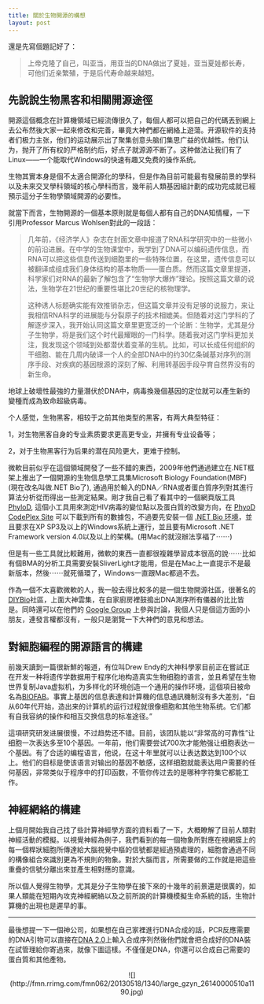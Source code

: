 ```yaml
---
title: 關於生物開源的構想
layout: post
---
```


還是先寫個題記好了：
>上帝克隆了自己，叫亚当，用亚当的DNA做出了夏娃，亚当夏娃都长寿，可他们近亲繁殖，于是后代寿命越来越短。

## 先說說生物黑客和相關開源途徑

開源這個概念在計算機領域已經流傳很久了，每個人都可以把自己的代碼丟到網上去公布然後大家一起來修改和完善，畢竟大神們都在網絡上遊蕩。开源软件的支持者们极力主张，他们的运动展示出了聚集创意头脑们集思广益的优越性。他们认为，抛开了所有权的严格制约后，好点子就源源不断了。这种做法让我们有了Linux——一个能取代Windows的快速有趣又免费的操作系统。

生物其實本身是個不太適合開源化的學科，但是作為目前可能最有發展前景的學科以及未來交叉學科領域的核心學科而言，幾年前人類基因組計劃的成功完成就已經預示這分子生物學領域開源的必要性。

就當下而言，生物開源的一個基本原則就是每個人都有自己的DNA知情權，一下引用Professor Marcus Wohlsen對此的一段話：

>几年前，《经济学人》杂志在封面文章中报道了RNA科学研究中的一些微小的前沿进展。在中学的生物课堂中，我学到了DNA可以编码遗传信息，而RNA可以把这些信息传送到细胞里的一些特殊位置，在这里，遗传信息可以被翻译成组成我们身体结构的基本物质——蛋白质。然而这篇文章里提道，科学家们对RNA的最新了解包含了“生物学大爆炸”理论。按照这篇文章的说法，生物学在21世纪的重要性堪比20世纪的核物理学。
>
>这种诱人标题确实能有效推销杂志，但这篇文章并没有足够的说服力，来让我相信RNA科学的进展能与分裂原子的技术相媲美。但随着对这门学科的了解逐步深入，我开始认同这篇文章里更宽泛的一个论断：生物学，尤其是分子生物学，将是我们这个时代最耀眼的一门科学。随着我对这门学科更加关注，我发现这个领域到处都潜伏着变革的生机。比如，可以长成任何组织的干细胞、能在几周内破译一个人的全部DNA中的约30亿条碱基对序列的测序手段、对疾病的基因根源的深刻了解、利用转基因手段孕育自然界没有的新生命。

地球上破壞性最強的力量潛伏於DNA中，病毒換幾個基因的定位就可以產生新的變種而成為致命超級病毒。

个人感觉，生物黑客，相较于之前其他类型的黑客，有两大典型特征：

1，对生物黑客自身的专业素质要求更高更专业，并擁有专业设备等；

2，对于生物黑客行为后果的潜在风险更大，更难于控制。

微軟目前似乎在這個領域開發了一些不錯的東西，2009年他們通過建立在.NET框架上推出了一個開源的生物信息學工具集Microsoft Biology Foundation(MBF) (現在改名叫做.NET Bio了), 通過用於輸入的DNA／RNA或者蛋白質序列對其進行算法分析從而得出一些測定結果。剛才我自己看了看其中的一個網頁版工具 [PhyloD](http://atom.research.microsoft.com/bio/phylod.aspx "PhyloD"), 這個小工具用來測定HIV病毒的變位點以及蛋白質的改變方向，在 [PhyoD CodePlex Site](http://mscompbio.codeplex.com/wikipage?title=PhyloD) 可以下載到所有的數據包，不過要先安裝一個 [.NET Bio 环境](http://bio.codeplex.com/releases/view/74962)，並且要求在XP SP3及以上的Windows系統上運行，並且要有Microsoft .NET Framework version 4.0以及以上的架構。(用Mac的就沒辦法享福了⋯⋯)

但是有一些工具就比較難用，微軟的東西一直都很複雜學習成本很高的說⋯⋯比如有個BMA的分析工具需要安裝SliverLight才能用，但是在Mac上一直提示不是最新版本，然後⋯⋯就死循環了，Windows一直跟Mac都過不去。

作為一個不太喜歡微軟的人，我一般去得比較多的是一個生物開源社區，很著名的[DIYBio](diybio.org/‎)社區，上面大神雲集，在自家廚房裡鼓搗出DNA測序所有儀器的比比皆是。同時還可以在他們的 [Google Group](https://groups.google.com/forum/?fromgroups#!forum/diybio) 上參與討論，我個人只是個這方面的小朋友，連發言權都沒有，一般只是瀏覽一下大神們的意見和想法。

## 對細胞編程的開源語言的構建

前幾天讀到一篇很新鮮的報道，有位叫Drew Endy的大神科學家目前正在嘗試正在开发一种将遗传学数据用于程序化地构造真实生物细胞的语言，並且希望在生物世界复制Java虚拟机，为多样化的环境创造一个通用的操作环境，這個項目被命名為[BIOFAB](http://www.biofab.org/)。事實上基因的信息表達和計算機的信息通訊機制沒有多大差別，“自从60年代开始，造出来的计算机的运行过程就很像细胞和其他生物系统。它们都有自我容纳的操作和相互交换信息的标准途径。”

這項研究研发进展很慢，不过趋势还不错。目前，该团队能以“非常高的可靠性”让细胞一次表达多至10个基因。一年前，他们需要尝试700次才能勉强让细胞表达一个基因。有了合适的编程语言，他说，在这十年里就可以让表达数达到100个以上。他们的目标是使该语言对输出的基因不敏感，这样细胞就能表达用户需要的任何基因，非常类似于程序中的打印函数，不管你传过去的是哪种字符集它都能工作。

## 神經網絡的構建

上個月開始我自己找了些計算神經學方面的資料看了一下，大概瞭解了目前人類對神經活動的模擬。以視覺神經為例子，我們看到的每一個物象所對應在視網膜上的每一個桿狀細胞所傳達給大腦視覺中樞的信號都是經過預處理的，細胞會通過不同的構像組合來識別更為不規則的物象。對於大腦而言，所需要做的工作就是把這些重疊的信號分離出來並產生相對應的意識。

所以個人覺得生物學，尤其是分子生物學在接下來的十幾年的前景還是很廣的，如果人類能在短期內攻克神經網絡以及之前所說的計算機模擬生命系統的話，生物計算機的出現也是遲早的事。

---

最後想提一下一個神公司，如果想在自己家裡進行DNA合成的話，PCR反應需要的DNA引物可以直接在[DNA 2.0](https://www.dna20.com)上輸入合成序列然後他們就會把合成好的DNA裝在試管理給你寄過來，就像下圖這樣。不僅僅是DNA，你還可以合成自己需要的蛋白質和其他產物。
<center>
![](http://fmn.rrimg.com/fmn062/20130518/1340/large_gzyn_26140000510a1190.jpg)
</center>